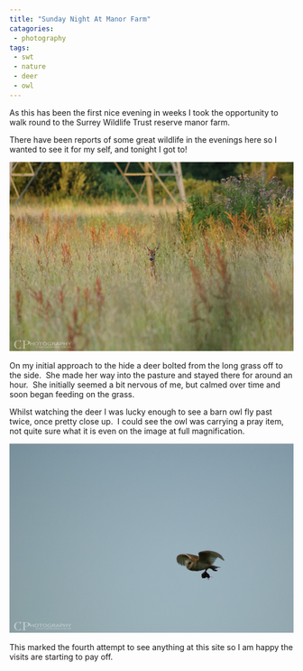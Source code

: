 ```yaml
---
title: "Sunday Night At Manor Farm"
catagories:
 - photography
tags:
 - swt
 - nature
 - deer
 - owl
---
```

As this has been the first nice evening in weeks I took the opportunity to walk round to the Surrey Wildlife Trust reserve manor farm.

There have been reports of some great wildlife in the evenings here so I wanted to see it for my self, and tonight I got to!

<img class="padded center"
		alt="A roe deer in the long grass at Surrey Wildlife Trust Manor Farm reserve"
		src="/images/2012-07-15-sunday-night-at-manor-farm/DSC_0033.jpg" />

On my initial approach to the hide a deer bolted from the long grass off to the side.  She made her way into the pasture and stayed there for around an hour.  She initially seemed a bit nervous of me, but calmed over time and soon began feeding on the grass.

Whilst watching the deer I was lucky enough to see a barn owl fly past twice, once pretty close up.  I could see the owl was carrying a pray item, not quite sure what it is even on the image at full magnification.

<img class="padded center"
		alt="A barn owl flying over Surrey Wildlife Trust Manor Farm reserve"
		src="/images/2012-07-15-sunday-night-at-manor-farm/DSC_0019.jpg" />

This marked the fourth attempt to see anything at this site so I am happy the visits are starting to pay off.
